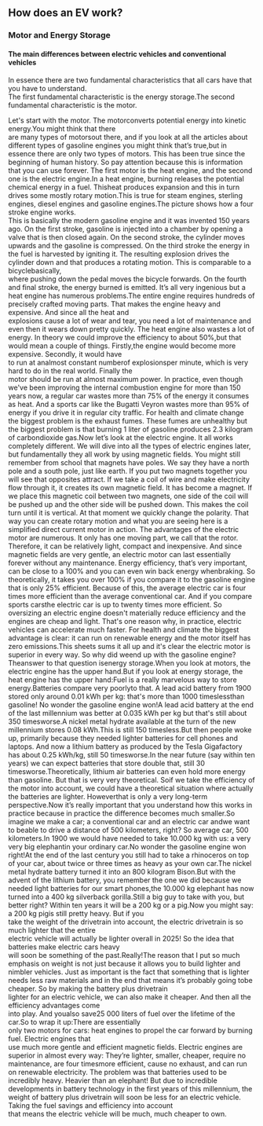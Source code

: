 ## How does an EV work? 
### Motor and Energy Storage
#### The  main  differences  between  electric  vehicles  and conventional vehicles

In essence there are  two  fundamental  characteristics  that  all  cars  have  that  you  have  to  understand.  
The   first   fundamental   characteristic   is   the   energy   storage.The   second   fundamental characteristic 
is the motor. 

Let's start with the motor. The motorconverts potential energy into kinetic energy.You  might  think  that  there  
are  many  types  of  motorsout  there, and  if  you  look  at  all  the articles about different types of gasoline 
engines you might think that’s true,but in essence there are only two types of motors. This has been true since the 
beginning of human history. So pay attention because this is information that you can use forever. The first motor 
is the heat engine, and the second one is the electric engine.In a heat engine, burning releases the potential chemical 
energy in a fuel. Thisheat produces expansion and this in turn drives some mostly rotary motion.This is true for steam 
engines, sterling engines, diesel engines and gasoline engines.The  picture  shows  how  a  four  stroke  engine  works.  
This  is  basically  the  modern  gasoline engine and it was invented 150 years ago. On the first stroke, gasoline is 
injected into a chamber by opening a valve that is then closed again. On the second stroke, the cylinder moves upwards 
and the gasoline is compressed. On the third stroke the energy in the fuel is harvested by igniting it. The resulting 
explosion drives the cylinder down and that produces a rotating motion. This  is  comparable  to  a  bicyclebasically,  
where  pushing  down  the  pedal  moves  the  bicycle forwards. On the fourth and final stroke, the energy burned is 
emitted. It’s all very ingenious but a heat engine has numerous problems.The  entire  engine  requires  hundreds  of  
precisely  crafted  moving  parts.  That  makes  the engine heavy and expensive. And  since  all  the  heat  and  
explosions  cause  a  lot  of  wear  and  tear,  you  need  a  lot  of maintenance and even then it wears down pretty 
quickly. The  heat  engine  also  wastes  a  lot  of  energy.  In  theory  we  could  improve  the  efficiency  to about 
50%,but that would mean a couple of things. Firstly,the engine would become more expensive.  Secondly,  it  would  have  
to  run  at  analmost  constant  numberof  explosionsper minute, which is very hard to do in the real world. Finally the  
motor  should be  run  at  almost  maximum  power. In  practice,  even  though  we've been improving the internal combustion 
engine for more than 150 years now, a regular car wastes more  than 75%  of  the  energy  it  consumes as  heat. And  a sports  car  like  the  Bugatti Veyron wastes more than 95% of energy if you drive it in regular city traffic. For  health  and  climate  change  the  biggest  problem  is  the  exhaust  fumes.  These  fumes  are unhealthy but the biggest problem is that burning 1 liter of gasoline produces 2.3 kilogram of carbondioxide gas.Now let’s look at the electric engine. It all works completely different. We  will  dive  into  all the types of electric engines later, but fundamentally they all work by using magnetic fields. You  might  still  remember  from  school  that  magnets  have  poles.  We  say  they  have  a  north pole  and  a  south  pole,  just  like  earth.  If  you  put  two  magnets  together  you  will  see  that opposites attract. If  we  take  a  coil  of  wire  and  make  electricity  flow  through  it,  it  creates  its  own  magnetic field. It has become a magnet. If  we  place  this  magnetic  coil  between two  magnets,  one  side  of  the  coil  will be  pushed up and the other side will be pushed down. This makes the coil turn until it is vertical. At that moment we quickly change the polarity. That way you can create rotary motion and what you are seeing here is a simplified direct current motor in action. The  advantages  of  the  electric  motor  are  numerous. It  only  has  one  moving  part,  we  call that the rotor. Therefore, it can be relatively light, compact and inexpensive. And since magnetic fields are very  gentle,  an  electric  motor  can  last  essentially  forever  without  any  maintenance.  Energy efficiency, that’s very important, can be close to a 100% and you can even win back energy whenbraking. So  theoretically,  it  takes  you  over  100%  if  you  compare  it  to  the  gasoline engine that is only 25% efficient. Because of this, the average electric car is four times more efficient than the average conventional car. And if you compare sports carsthe electric car is up to twenty times more efficient. So oversizing an electric engine doesn't materially reduce efficiency and the engines are cheap and light. That's one reason why, in practice, electric vehicles can accelerate much faster. 
For  health  and  climate  the  biggest  advantage  is  clear:  it  can  run  on  renewable  energy  and the motor itself has 
zero emissions.This sheets sums it all up and it's clear the electric motor is superior in every way. So why did weend up 
with the gasoline engine? Theanswer to that question isenergy storage.When you look  at motors, the electric engine has the 
upper hand.But if you look at energy storage, the heat engine has the upper hand:Fuel is a really marvelous way to store energy.Batteries compare very poorlyto that. A  lead  acid  battery  from  1900  stored  only  around  0.01  kWh  per  kg:  that's  more  than  1000 timeslessthan gasoline! No wonder the gasoline engine won!A  lead  acid  battery  at  the  end  of  the  last  millennium  was  better  at  0.035  kWh  per  kg  but that's still about 350 timesworse.A  nickel metal  hydrate  available  at  the  turn of  the  new millennium  stores 0.08  kWh.This  is still 150 timesless.But  then  people  woke  up,  primarily  because  they  needed  lighter  batteries  for  cell  phones and laptops. And now a lithium battery as produced by the Tesla Gigafactory has about 0.25 kWh/kg, still 50 timesworse.In the near future (say within ten years) we can expect batteries that store double that, still 30 timesworse.Theoretically, lithium air batteries can even hold more energy than gasoline. But that is very very  theoretical.  Soif  we  take  the  efficiency  of  the  motor  into  account, we  could  have  a theoretical  situation  where  actually  the  batteries  are  lighter. Howeverthat  is  only  a  very long-term perspective.Now it’s really important that you understand how this works in practice because in practice the difference becomes much smaller.So imagine we make a car; a conventional car and an electric car andwe want to beable to drive a distance of 500 kilometers, right? So average car, 500 kilometers.In  1900  we  would  have  needed  to  take  10.000  kg  with  us:  a very  very  big  elephantin  your ordinary car.No wonder the gasoline engine won right!At  the  end  of  the  last  century you still had  to  take a  rhinoceros on  top  of  your  car,  about twice or three times as heavy as your own car.The nickel metal hydrate battery turned it into an 800 kilogram Bison.But  with  the  advent  of  the  lithium  battery, you  remember  the  one  we  did  because  we needed  light  batteries  for  our  smart  phones,the  10.000  kg  elephant  has  now  turned into  a 400 kg silverback gorilla.Still a big guy to take with you, but better right?
Within ten years it will be a 200 kg or a pig.Now  you  might  say:  a  200  kg  pigis  still  pretty  heavy.  But  if  you  
take  the  weight  of  the drivetrain  into  account,  the  electric  drivetrain  is  so  much  lighter  that  the  entire  
electric vehicle will actually be lighter overall in 2025! So  the  idea  that  batteries  make  electric  cars  heavy  
will  soon  be  something  of  the  past.Really!The reason that I put so  much emphasis on weight is not just because it 
allows you to build lighter and nimbler vehicles. Just as important is the fact that something that is lighter needs less 
raw materials and in the end that means it’s probably going tobe cheaper. So  by  making  the  battery  plus  drivetrain  
lighter  for  an  electric  vehicle,  we  can also make  it cheaper. And  then  all  the  efficiency  advantages  come  
into  play. And  youalso  save25  000 liters of fuel over the lifetime of the car.So to wrap it up:There  are  essentially  
only  two  motors  for  cars:  heat  engines to propel  the  car  forward  by burning  fuel.  Electric  engines  that  
use  much  more  gentle  and  efficient  magnetic  fields. Electric engines are superior in almost every way: They’re 
lighter, smaller,  cheaper,  require no maintenance, are four timesmore efficient, cause no exhaust, and can run on 
renewable electricity.  The  problem  was  that  batteries  used  to  be  incredibly  heavy.  Heavier  than  an elephant! 
But due to incredible developments in battery technology in the first years of this millennium, the weight of battery 
plus drivetrain will soon be less for an electric vehicle. Taking  the  fuel  savings  and  efficiency  into  account  
that  means  the  electric  vehicle  will  be much, much cheaper to own. 
